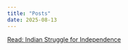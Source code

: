 ```yaml
---
title: "Posts"
date: 2025-08-13
---
```


[Read: Indian Struggle for Independence](/posts/indian-struggle/)
